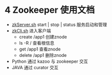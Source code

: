 # 4 Zookeeper 使用文档

- [zkServer.sh](http://zkserver.sh/)   start | stop | status   服务启动和管理
- [zkCli.sh](http://zkcli.sh)  进入客户端
    - create  /app1 创建znode
    - ls -R /   查看根信息
    - get  /app1   查看znode
    - delete /app1  删除znode
- Python 通过 kazoo 与 zookeeper 交互
- JAVA 通过 curator 交互